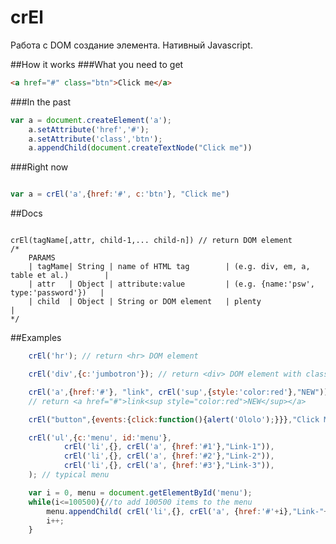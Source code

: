 # crEl
Работа с DOM создание элемента. Нативный Javascript.

##How it works
###What you need to get
```html
<a href="#" class="btn">Click me</a>
```
###In the past 
```javascript
var a = document.createElement('a');
    a.setAttribute('href','#');
    a.setAttribute('class','btn');
    a.appendChild(document.createTextNode("Click me"))

``` 
###Right now 
```javascript

var a = crEl('a',{href:'#', c:'btn'}, "Click me")

```  

##Docs
```

crEl(tagName[,attr, child-1,... child-n]) // return DOM element
/*
    PARAMS
    | tagMame| String | name of HTML tag        | (e.g. div, em, a, table et al.)        |
    | attr   | Object | attribute:value         | (e.g. {name:'psw', type:'password'})   |
    | child  | Object | String or DOM element   | plenty                                 |
*/
```  
##Examples
```javascript
    crEl('hr'); // return <hr> DOM element
```  
```javascript    
    crEl('div',{c:'jumbotron'}); // return <div> DOM element with class jumbotron
```  
```javascript    
    crEl('a',{href:'#'}, "link", crEl('sup',{style:'color:red'},"NEW")); 
    // return <a href="#">link<sup style="color:red">NEW</sup></a>
```  
```javascript    
    crEl("button",{events:{click:function(){alert('Ololo');}}},"Click Me"); // button with event click
```  
```javascript
    crEl('ul',{c:'menu', id:'menu'},
            crEl('li',{}, crEl('a', {href:'#1'},"Link-1")),
            crEl('li',{}, crEl('a', {href:'#2'},"Link-2")),
            crEl('li',{}, crEl('a', {href:'#3'},"Link-3")),
    ); // typical menu
```  
```javascript
    var i = 0, menu = document.getElementById('menu');
    while(i<=100500){//to add 100500 items to the menu
        menu.appendChild( crEl('li',{}, crEl('a', {href:'#'+i},"Link-"+i)) ); 
        i++;
    }
```  
